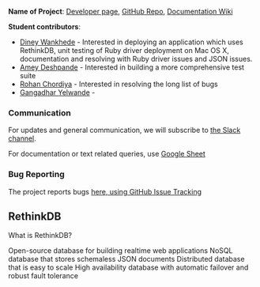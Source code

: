 

**Name of Project**: [Developer page](https://www.rethinkdb.com/), [GitHub Repo](https://github.com/rethinkdb/rethinkdb), [Documentation Wiki]()

**Student contributors**:

* [Diney Wankhede](https://github.com/dineyw23) - Interested in deploying an application which uses RethinkDB, unit testing of Ruby driver deployment on Mac OS X, documentation and resolving with Ruby driver issues and JSON issues.
* [Amey Deshpande](https://github.com/ameydeshpande) - Interested in building a more comprehensive test suite
* [Rohan Chordiya](https://github.com/rchordiya) - Interested in resolving the long list of bugs
* [Gangadhar Yelwande](https://github.com/gyelwande) - 

### Communication

For updates and general communication, we will subscribe to [the Slack channel](https://rethinkdb-chicostate.slack.com).

For documentation or text related queries, use [Google Sheet](https://docs.google.com/a/mail.csuchico.edu/document/d/1xhe0akOSdFhYTqRnk2zKf4GVXuMCjwAc0pumST6Inbk/edit?usp=sharing)

### Bug Reporting

The project reports bugs [here, using GitHub Issue Tracking](https://github.com/rethinkdb/rethinkdb/issues)

## RethinkDB

What is RethinkDB?

Open-source database for building realtime web applications
NoSQL database that stores schemaless JSON documents
Distributed database that is easy to scale
High availability database with automatic failover and robust fault tolerance
